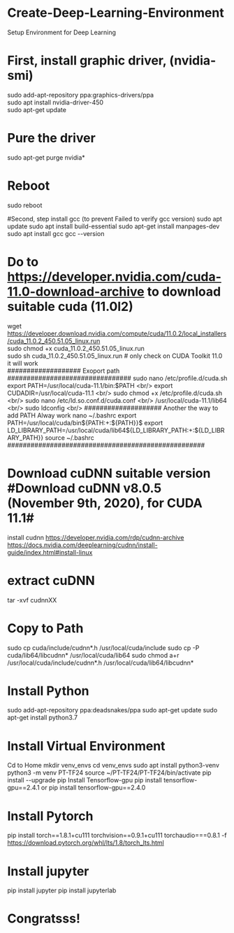 # Create-Deep-Learning-Environment
Setup Environment for Deep Learning <br/>

# First, install graphic driver, (nvidia-smi)
sudo add-apt-repository ppa:graphics-drivers/ppa <br/>
sudo apt install nvidia-driver-450 <br/>
sudo apt-get update <br/>
# Pure the driver 
sudo apt-get purge nvidia* <br/>
# Reboot  
sudo reboot  <br/>

#Second, step install gcc (to prevent Failed to verify gcc version) 
sudo apt update 
sudo apt install build-essential 
sudo apt-get install manpages-dev 
sudo apt install gcc 
gcc --version 

# Do to https://developer.nvidia.com/cuda-11.0-download-archive to download suitable cuda (11.0l2) <br/>
wget https://developer.download.nvidia.com/compute/cuda/11.0.2/local_installers/cuda_11.0.2_450.51.05_linux.run <br/>
sudo chmod +x cuda_11.0.2_450.51.05_linux.run <br/>
sudo sh cuda_11.0.2_450.51.05_linux.run # only check on CUDA Toolkit 11.0 it will work <br/>
################### Exoport path ################################
sudo nano /etc/profile.d/cuda.sh <br/>
export PATH=/usr/local/cuda-11.1/bin:$PATH <br/>
export CUDADIR=/usr/local/cuda-11.1 <br/> 
sudo chmod +x /etc/profile.d/cuda.sh <br/>
sudo nano /etc/ld.so.conf.d/cuda.conf <br/>
/usr/local/cuda-11.1/lib64  <br/>
sudo ldconfig <br/>
#################### Another the way to add PATH Alway work
nano ~/.bashrc 
export PATH=/usr/local/cuda/bin${PATH:+:${PATH}}$ 
export LD_LIBRARY_PATH=/usr/local/cuda/lib64${LD_LIBRARY_PATH:+:${LD_LIBRARY_PATH}}
source ~/.bashrc
###################################################

# Download cuDNN suitable version #Download cuDNN v8.0.5 (November 9th, 2020), for CUDA 11.1#
install cudnn https://developer.nvidia.com/rdp/cudnn-archive 
https://docs.nvidia.com/deeplearning/cudnn/install-guide/index.html#install-linux
# extract cuDNN
tar -xvf cudnnXX
# Copy to Path
sudo cp cuda/include/cudnn*.h /usr/local/cuda/include
sudo cp -P cuda/lib64/libcudnn* /usr/local/cuda/lib64
sudo chmod a+r /usr/local/cuda/include/cudnn*.h /usr/local/cuda/lib64/libcudnn*

# Install Python
sudo add-apt-repository ppa:deadsnakes/ppa
sudo apt-get update
sudo apt-get install python3.7

# Install Virtual Environment
Cd to Home
mkdir venv_envs
cd venv_envs
sudo apt install python3-venv
python3 -m venv PT-TF24
source ~/PT-TF24/PT-TF24/bin/activate
pip install --upgrade pip
Install Tensorflow-gpu
pip install tensorflow-gpu==2.4.1 or pip install tensorflow-gpu==2.4.0

# Install Pytorch
pip install torch==1.8.1+cu111 torchvision==0.9.1+cu111 torchaudio===0.8.1 -f https://download.pytorch.org/whl/lts/1.8/torch_lts.html

# Install jupyter
pip install jupyter
pip install jupyterlab

# Congratsss!
